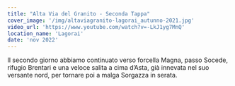 ```yaml
---
title: "Alta Via del Granito - Seconda Tappa"
cover_image: '/img/altaviagranito-lagorai_autunno-2021.jpg'
video_url: 'https://www.youtube.com/watch?v=-LkJ1yg7MnQ'
location_name: 'Lagorai'
date: 'nov 2022'
---
```


Il secondo giorno abbiamo continuato verso forcella Magna, passo Socede, rifugio Brentari e una veloce salita a cima d’Asta, già innevata nel suo versante nord, per tornare poi a malga Sorgazza in serata.
